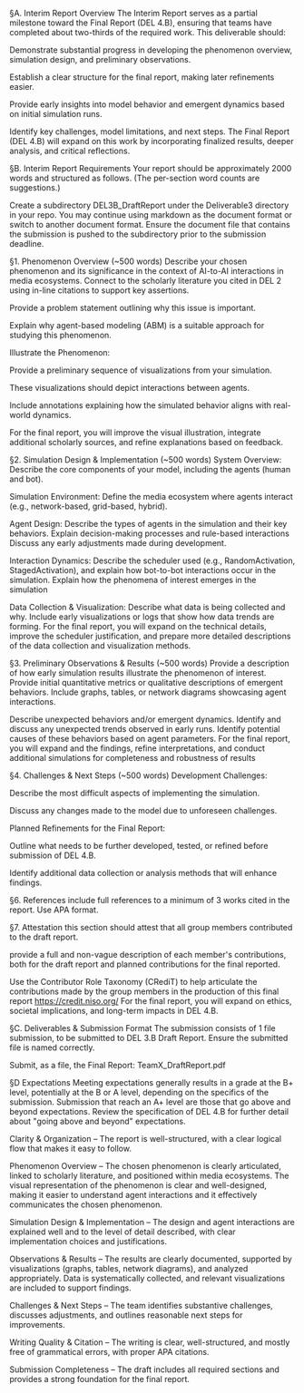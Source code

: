 §A. Interim Report Overview
The Interim Report serves as a partial milestone toward the Final Report (DEL 4.B), ensuring that teams have completed about two-thirds of the required work. This deliverable should:

Demonstrate substantial progress in developing the phenomenon overview, simulation design, and preliminary observations.

Establish a clear structure for the final report, making later refinements easier.

Provide early insights into model behavior and emergent dynamics based on initial simulation runs.

Identify key challenges, model limitations, and next steps. The Final Report (DEL 4.B) will expand on this work by incorporating finalized results, deeper analysis, and critical reflections.

§B. Interim Report Requirements
Your report should be approximately 2000 words and structured as follows. (The per-section word counts are suggestions.)

Create a subdirectory DEL3B_DraftReport under the Deliverable3 directory in your repo. You may continue using markdown as the document format or switch to another document format. Ensure the document file that contains the submission is pushed to the subdirectory prior to the submission deadline.

§1. Phenomenon Overview (~500 words)
Describe your chosen phenomenon and its significance in the context of AI-to-AI interactions in media ecosystems. Connect to the scholarly literature you cited in DEL 2 using in-line citations to support key assertions.

Provide a problem statement outlining why this issue is important.

Explain why agent-based modeling (ABM) is a suitable approach for studying this phenomenon.

Illustrate the Phenomenon:

Provide a preliminary sequence of visualizations from your simulation.

These visualizations should depict interactions between agents.

Include annotations explaining how the simulated behavior aligns with real-world dynamics.

For the final report, you will improve the visual illustration, integrate additional scholarly sources, and refine explanations based on feedback.

§2. Simulation Design & Implementation (~500 words)
System Overview: Describe the core components of your model, including the agents (human and bot).

Simulation Environment: Define the media ecosystem where agents interact (e.g., network-based, grid-based, hybrid).

Agent Design: Describe the types of agents in the simulation and their key behaviors. Explain decision-making processes and rule-based interactions Discuss any early adjustments made during development.

Interaction Dynamics: Describe the scheduler used (e.g., RandomActivation, StagedActivation), and explain how bot-to-bot interactions occur in the simulation. Explain how the phenomena of interest emerges in the simulation

Data Collection & Visualization: Describe what data is being collected and why. Include early visualizations or logs that show how data trends are forming. For the final report, you will expand on the technical details, improve the scheduler justification, and prepare more detailed descriptions of the data collection and visualization methods.

§3. Preliminary Observations & Results (~500 words)
Provide a description of how early simulation results illustrate the phenomenon of interest. Provide initial quantitative metrics or qualitative descriptions of emergent behaviors. Include graphs, tables, or network diagrams showcasing agent interactions.

Describe unexpected behaviors and/or emergent dynamics. Identify and discuss any unexpected trends observed in early runs. Identify potential causes of these behaviors based on agent parameters. For the final report, you will expand and the findings, refine interpretations, and conduct additional simulations for completeness and robustness of results

§4. Challenges & Next Steps (~500 words)
Development Challenges:

Describe the most difficult aspects of implementing the simulation.

Discuss any changes made to the model due to unforeseen challenges.

Planned Refinements for the Final Report:

Outline what needs to be further developed, tested, or refined before submission of DEL 4.B.

Identify additional data collection or analysis methods that will enhance findings.

§6. References
include full references to a minimum of 3 works cited in the report. Use APA format.

§7. Attestation
this section should attest that all group members contributed to the draft report.

provide a full and non-vague description of each member's contributions, both for the draft report and planned contributions for the final reported.

Use the Contributor Role Taxonomy (CRediT) to help articulate the contributions made by the group members in the production of this final report https://credit.niso.org/ For the final report, you will expand on ethics, societal implications, and long-term impacts in DEL 4.B.

§C. Deliverables & Submission Format
The submission consists of 1 file submission, to be submitted to DEL 3.B Draft Report. Ensure the submitted file is named correctly.

Submit, as a file, the Final Report: TeamX_DraftReport.pdf

§D Expectations
Meeting expectations generally results in a grade at the B+ level, potentially at the B or A level, depending on the specifics of the submission. Submission that reach an A+ level are those that go above and beyond expectations. Review the specification of DEL 4.B for further detail about "going above and beyond" expectations.

Clarity & Organization – The report is well-structured, with a clear logical flow that makes it easy to follow.

Phenomenon Overview – The chosen phenomenon is clearly articulated, linked to scholarly literature, and positioned within media ecosystems. The visual representation of the phenomenon is clear and well-designed, making it easier to understand agent interactions and it effectively communicates the chosen phenomenon.

Simulation Design & Implementation – The design and agent interactions are explained well and to the level of detail described, with clear implementation choices and justifications.

Observations & Results – The results are clearly documented, supported by visualizations (graphs, tables, network diagrams), and analyzed appropriately. Data is systematically collected, and relevant visualizations are included to support findings.

Challenges & Next Steps – The team identifies substantive challenges, discusses adjustments, and outlines reasonable next steps for improvements.

Writing Quality & Citation – The writing is clear, well-structured, and mostly free of grammatical errors, with proper APA citations.

Submission Completeness – The draft includes all required sections and provides a strong foundation for the final report.
